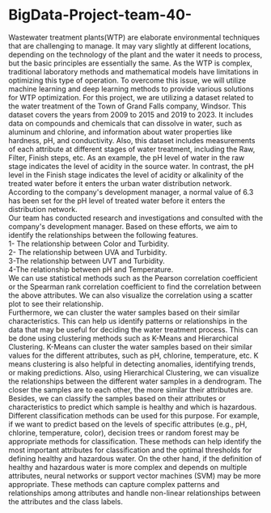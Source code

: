# BigData-Project-team-40-
Wastewater treatment plants(WTP) are elaborate environmental techniques
that are challenging to manage. It may vary slightly at different
locations, depending on the technology of the plant and the water it
needs to process, but the basic principles are essentially the same. As
the WTP is complex, traditional laboratory methods and mathematical
models have limitations in optimizing this type of operation. To
overcome this issue, we will utilize machine learning and deep learning
methods to provide various solutions for WTP optimization. For this
project, we are utilizing a dataset related to the water treatment of
the Town of Grand Falls company, Windsor. This dataset covers the years
from 2009 to 2015 and 2019 to 2023. It includes data on compounds and
chemicals that can dissolve in water, such as aluminum and chlorine, and
information about water properties like hardness, pH, and conductivity.
Also, this dataset includes measurements of each attribute at different
stages of water treatment, including the Raw, Filter, Finish steps, etc.
As an example, the pH level of water in the raw stage indicates the
level of acidity in the source water. In contrast, the pH level in the
Finish stage indicates the level of acidity or alkalinity of the treated
water before it enters the urban water distribution network. According
to the company's development manager, a normal value of 6.3 has been set
for the pH level of treated water before it enters the distribution
network.
<br />
Our team has conducted research and investigations and consulted with
the company's development manager. Based on these efforts, we aim to
identify the relationships between the following features.
<br />
1- The relationship between Color and Turbidity. 
<br />
2- The relationship between UVA and Turbidity. 
<br />
3-The relationship between UVT and Turbidity. 
<br />
4-The relationship between pH and Temperature. 
<br />
We can use statistical methods
such as the Pearson correlation coefficient or the Spearman rank
correlation coefficient to find the correlation between the above
attributes. We can also visualize the correlation using a scatter plot
to see their relationship.
<br />
Furthermore, we can cluster the water samples based on their similar
characteristics. This can help us identify patterns or relationships in
the data that may be useful for deciding the water treatment process.
This can be done using clustering methods such as K-Means and
Hierarchical Clustering. K-Means can cluster the water samples based on
their similar values for the different attributes, such as pH, chlorine,
temperature, etc. K means clustering is also helpful in detecting
anomalies, identifying trends, or making predictions. Also, using
Hierarchical Clustering, we can visualize the relationships between the
different water samples in a dendrogram. The closer the samples are to
each other, the more similar their attributes are. Besides, we can
classify the samples based on their attributes or characteristics to
predict which sample is healthy and which is hazardous. Different
classification methods can be used for this purpose. For example, if we
want to predict based on the levels of specific attributes (e.g., pH,
chlorine, temperature, color), decision trees or random forest may be
appropriate methods for classification. These methods can help identify
the most important attributes for classification and the optimal
thresholds for defining healthy and hazardous water. On the other hand,
if the definition of healthy and hazardous water is more complex and
depends on multiple attributes, neural networks or support vector
machines (SVM) may be more appropriate. These methods can capture
complex patterns and relationships among attributes and handle
non-linear relationships between the attributes and the class labels.
